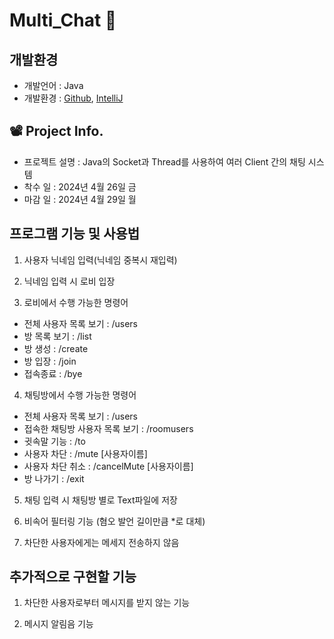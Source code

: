 # Multi_Chat 💬



## 개발환경
- 개발언어 : Java
- 개발환경 : [Github](https://github.com/), [IntelliJ](https://www.jetbrains.com/ko-kr/idea/)

## 📽️ Project Info.

- 프로젝트 설명 : Java의 Socket과 Thread를 사용하여 여러 Client 간의 채팅 시스템
- 착수 일 : 2024년 4월 26일 금
- 마감 일 : 2024년 4월 29일 월

## 프로그램 기능 및 사용법
1. 사용자 닉네임 입력(닉네임 중복시 재입력)
   
2. 닉네임 입력 시 로비 입장
   
3. 로비에서 수행 가능한 명령어
  - 전체 사용자 목록 보기 : /users
  - 방 목록 보기 : /list
  - 방 생성 : /create
  - 방 입장 : /join
  - 접속종료 : /bye

4. 채팅방에서 수행 가능한 명령어
  - 전체 사용자 목록 보기 : /users
  - 접속한 채팅방 사용자 목록 보기 : /roomusers
  - 귓속말 기능 : /to
  - 사용자 차단 : /mute [사용자이름]
  - 사용자 차단 취소 : /cancelMute [사용자이름]
  - 방 나가기 : /exit

5. 채팅 입력 시 채팅방 별로 Text파일에 저장

6. 비속어 필터링 기능 (혐오 발언 길이만큼 *로 대체)

7. 차단한 사용자에게는 메세지 전송하지 않음

## 추가적으로 구현할 기능
1. 차단한 사용자로부터 메시지를 받지 않는 기능

2. 메시지 알림음 기능